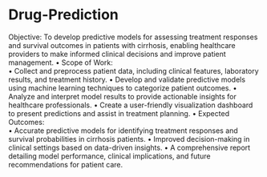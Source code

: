 # Drug-Prediction
Objective: To develop predictive models for assessing treatment responses and 
survival outcomes in patients with cirrhosis, enabling healthcare providers to make 
informed clinical decisions and improve patient management. 
• Scope of Work:   
• Collect and preprocess patient data, including clinical features, laboratory 
results, and treatment history. 
• Develop and validate predictive models using machine learning techniques to 
categorize patient outcomes. 
• Analyze and interpret model results to provide actionable insights for 
healthcare professionals. 
• Create a user-friendly visualization dashboard to present predictions and 
assist in treatment planning. 
• Expected Outcomes:  
• Accurate predictive models for identifying treatment responses and survival 
probabilities in cirrhosis patients. 
• Improved decision-making in clinical settings based on data-driven insights. 
• A comprehensive report detailing model performance, clinical implications, 
and future recommendations for patient care.
